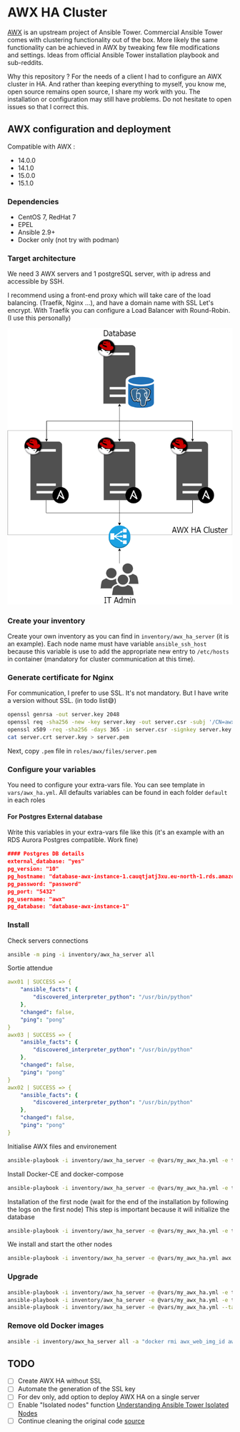 # AWX HA Cluster

[AWX](https://github.com/ansible/awx) is an upstream project of Ansible Tower. Commercial Ansible Tower comes with clustering functionality out of the box. More likely the same functionality can be achieved in AWX by tweaking few file modifications and settings. Ideas from  official Ansible Tower installation playbook and sub-reddits.

Why this repository ? For the needs of a client I had to configure an AWX cluster in HA. And rather than keeping everything to myself, you know me, open source remains open source, I share my work with you. The installation or configuration may still have problems. Do not hesitate to open issues so that I correct this.

## AWX configuration and deployment

Compatible with AWX : 
- 14.0.0
- 14.1.0
- 15.0.0
- 15.1.0

### Dependencies

- CentOS 7, RedHat 7
- EPEL
- Ansible 2.9+
- Docker only (not try with podman)

### Target architecture

We need 3 AWX servers and 1 postgreSQL server, with ip adress and accessible by SSH. 

I recommend using a front-end proxy which will take care of the load balancing. (Traefik, Nginx ...), and have a domain name with SSL Let's encrypt. 
With Traefik you can configure a Load Balancer with Round-Robin. (I use this personally)

![AWX HA Cluster](screenshot/awx-ha-cluster.png)

### Create your inventory

Create your own inventory as you can find in `inventory/awx_ha_server` (it is an example). Each node name must have variable `ansible_ssh_host` because this variable is use to add the appropriate new entry to `/etc/hosts` in container (mandatory for cluster communication at this time).

### Generate certificate for Nginx

For communication, I prefer to use SSL. It's not mandatory. But I have write a version without SSL. (in todo list😅)

```bash
openssl genrsa -out server.key 2048
openssl req -sha256 -new -key server.key -out server.csr -subj '/CN=awx.example.lab'
openssl x509 -req -sha256 -days 365 -in server.csr -signkey server.key -out server.crt
cat server.crt server.key > server.pem
```

Next, copy `.pem` file in `roles/awx/files/server.pem`

### Configure your variables

You need to configure your extra-vars file. You can see template in `vars/awx_ha.yml`. All defaults variables can be found in each folder `default` in each roles

#### For Postgres External database

Write this variables in your extra-vars file like this (it's an example with an RDS Aurora Postgres compatible. Work fine)

```json
#### Postgres DB details
external_database: "yes"
pg_version: "10"
pg_hostname: "database-awx-instance-1.cauqtjatj3xu.eu-north-1.rds.amazonaws.com"
pg_password: "password"
pg_port: "5432"
pg_username: "awx"
pg_database: "database-awx-instance-1"
```

### Install

Check servers connections

```bash
ansible -m ping -i inventory/awx_ha_server all
```

Sortie attendue

```yaml
awx01 | SUCCESS => {
    "ansible_facts": {
        "discovered_interpreter_python": "/usr/bin/python"
    },
    "changed": false,
    "ping": "pong"
}
awx03 | SUCCESS => {
    "ansible_facts": {
        "discovered_interpreter_python": "/usr/bin/python"
    },
    "changed": false,
    "ping": "pong"
}
awx02 | SUCCESS => {
    "ansible_facts": {
        "discovered_interpreter_python": "/usr/bin/python"
    },
    "changed": false,
    "ping": "pong"
}
```

Initialise AWX files and environement

```bash
ansible-playbook -i inventory/awx_ha_server -e @vars/my_awx_ha.yml -e task=setup awx.yml
```

Install Docker-CE and docker-compose

```bash
ansible-playbook -i inventory/awx_ha_server -e @vars/my_awx_ha.yml -e task=run awx.yml --skip-tags awx
```

Installation of the first node (wait for the end of the installation by following the logs on the first node)
This step is important because it will initialize the database

```bash
ansible-playbook -i inventory/awx_ha_server -e @vars/my_awx_ha.yml -e task=run --tags awx --limit awx01 awx.yml
```

We install and start the other nodes

```bash
ansible-playbook -i inventory/awx_ha_server -e @vars/my_awx_ha.yml awx.yml
```

### Upgrade

```bash
ansible-playbook -i inventory/awx_ha_server -e @vars/my_awx_ha.yml -e task=setup --tags awx awx.yml --diff
ansible-playbook -i inventory/awx_ha_server -e @vars/my_awx_ha.yml -e task=upgrade --tags awx awx.yml --diff
ansible-playbook -i inventory/awx_ha_server -e @vars/my_awx_ha.yml --tags awx awx.yml --diff
```

### Remove old Docker images

```bash
ansible -i inventory/awx_ha_server all -a "docker rmi awx_web_img_id awx_task_img_id"
```

## TODO
- [ ] Create AWX HA without SSL
- [ ] Automate the generation of the SSL key
- [ ] For dev only, add option to deploy AWX HA on a single server
- [ ] Enable "Isolated nodes" function [Understanding Ansible Tower Isolated Nodes](https://developers.redhat.com/blog/2017/12/20/understanding-ansible-tower-isolated-nodes/)
- [ ] Continue cleaning the original code [source](https://github.com/fitbeard/awx-ha-cluster)
